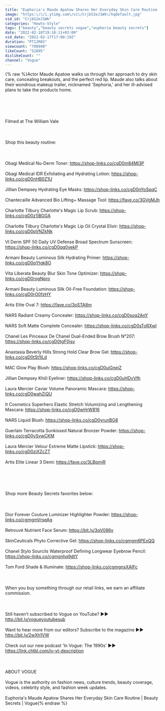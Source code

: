 ```yaml
---
title: "Euphoria's Maude Apatow Shares Her Everyday Skin Care Routine | Beauty Secrets | Vogue"
image: "https:\/\/i.ytimg.com\/vi\/CrjbS2eJ1Wk\/hqdefault.jpg"
vid_id: "CrjbS2eJ1Wk"
categories: "Howto-Style"
tags: ["beauty","beauty secrets vogue","euphoria beauty secrets"]
date: "2022-02-18T19:18:11+03:00"
vid_date: "2022-02-17T17:00:19Z"
duration: "PT12M4S"
viewcount: "708940"
likeCount: "52895"
dislikeCount: ""
channel: "Vogue"
---
```

{% raw %}Actor Maude Apatow walks us through her approach to dry skin care, concealing breakouts, and the perfect red lip. Maude also talks about their wondrous makeup trailer, nicknamed 'Sephoria,' and her ill-advised plans to take the products home.<br /><br /><br /><br /><br /><br />Filmed at The William Vale<br /><br /><br /><br />Shop this beauty routine:<br /><br /><br /><br />Obagi Medical Nu-Derm Toner: <a rel="nofollow" target="blank" href="https://shop-links.co/cgD0m84Ml3P">https://shop-links.co/cgD0m84Ml3P</a><br /><br />Obagi Medical IDR Exfoliating and Hydrating Lotion: <a rel="nofollow" target="blank" href="https://shop-links.co/cgD0nHB0Z1U">https://shop-links.co/cgD0nHB0Z1U</a><br /><br />Jillian Dempsey Hydrating Eye Masks: <a rel="nofollow" target="blank" href="https://shop-links.co/cgD0nYoSpqC">https://shop-links.co/cgD0nYoSpqC</a><br /><br />Chantecaille Advanced Bio Lifting+ Massage Tool: <a rel="nofollow" target="blank" href="https://fave.co/3GVgMJh">https://fave.co/3GVgMJh</a><br /><br />Charlotte Tilbury Charlotte's Magic Lip Scrub: <a rel="nofollow" target="blank" href="https://shop-links.co/cgD0z1iBGGA">https://shop-links.co/cgD0z1iBGGA</a><br /><br />Charlotte Tilbury Charlotte's Magic Lip Oil Crystal Elixir: <a rel="nofollow" target="blank" href="https://shop-links.co/cgD0pVNZkNk">https://shop-links.co/cgD0pVNZkNk</a><br /><br />VI Derm SPF 50 Daily UV Defense Broad Spectrum Sunscreen: <a rel="nofollow" target="blank" href="https://shop-links.co/cgD0qg0vekP">https://shop-links.co/cgD0qg0vekP</a><br /><br />Armani Beauty Luminous Silk Hydrating Primer: <a rel="nofollow" target="blank" href="https://shop-links.co/cgD0qYtgk8O">https://shop-links.co/cgD0qYtgk8O</a><br /><br />Vita Liberata Beauty Blur Skin Tone Optimizer: <a rel="nofollow" target="blank" href="https://shop-links.co/cgD0rogNpro">https://shop-links.co/cgD0rogNpro</a><br /><br />Armani Beauty Luminous Silk Oil-Free Foundation: <a rel="nofollow" target="blank" href="https://shop-links.co/cgD0rO0fzHY">https://shop-links.co/cgD0rO0fzHY</a><br /><br />Artis Elite Oval 7: <a rel="nofollow" target="blank" href="https://fave.co/3oSTA8m">https://fave.co/3oSTA8m</a><br /><br />NARS Radiant Creamy Concealer: <a rel="nofollow" target="blank" href="https://shop-links.co/cgD0soq2AnY">https://shop-links.co/cgD0soq2AnY</a><br /><br />NARS Soft Matte Complete Concealer: <a rel="nofollow" target="blank" href="https://shop-links.co/cgD0sToRXwI">https://shop-links.co/cgD0sToRXwI</a><br /><br />Chanel Les Pinceaux De Chanel Dual-Ended Brow Brush N°207: <a rel="nofollow" target="blank" href="https://shop-links.co/cgD0tgF0jsv">https://shop-links.co/cgD0tgF0jsv</a><br /><br />Anastasia Beverly Hills Strong Hold Clear Brow Gel: <a rel="nofollow" target="blank" href="https://shop-links.co/cgD0tSt1ILd">https://shop-links.co/cgD0tSt1ILd</a><br /><br />MAC Glow Play Blush: <a rel="nofollow" target="blank" href="https://shop-links.co/cgD0uiGnejZ">https://shop-links.co/cgD0uiGnejZ</a><br /><br />Jillian Dempsey Khôl Eyeliner: <a rel="nofollow" target="blank" href="https://shop-links.co/cgD0uHDvVfh">https://shop-links.co/cgD0uHDvVfh</a><br /><br />Laura Mercier Caviar Volume Panoramic Mascara: <a rel="nofollow" target="blank" href="https://shop-links.co/cgD0wahZiQU">https://shop-links.co/cgD0wahZiQU</a><br /><br />It Cosmetics Superhero Elastic Stretch Volumizing and Lengthening Mascara: <a rel="nofollow" target="blank" href="https://shop-links.co/cgD0wHrW816">https://shop-links.co/cgD0wHrW816</a><br /><br />NARS Liquid Blush: <a rel="nofollow" target="blank" href="https://shop-links.co/cgD0yrunBG8">https://shop-links.co/cgD0yrunBG8</a><br /><br />Guerlain Terracotta Sunkissed Natural Bronzer Powder: <a rel="nofollow" target="blank" href="https://shop-links.co/cgD0ySvwCKM">https://shop-links.co/cgD0ySvwCKM</a><br /><br />Laura Mercier Velour Extreme Matte Lipstick: <a rel="nofollow" target="blank" href="https://shop-links.co/cgD0ziXZcZT">https://shop-links.co/cgD0ziXZcZT</a><br /><br />Artis Elite Linear 3 Demi: <a rel="nofollow" target="blank" href="https://fave.co/3LBpmjR">https://fave.co/3LBpmjR</a><br /><br /><br /><br /><br /><br />Shop more Beauty Secrets favorites below:<br /><br /><br /><br />Dior Forever Couture Luminizer Highlighter Powder: <a rel="nofollow" target="blank" href="https://shop-links.co/cgmgmVrseAg">https://shop-links.co/cgmgmVrseAg</a><br /><br />Retrouvé Nutrient Face Serum: <a rel="nofollow" target="blank" href="https://bit.ly/3qV086v">https://bit.ly/3qV086v</a><br /><br />SkinCeuticals Phyto Corrective Gel: <a rel="nofollow" target="blank" href="https://shop-links.co/cgmgm6PExQQ">https://shop-links.co/cgmgm6PExQQ</a><br /><br />Chanel Stylo Sourcils Waterproof Defining Longwear Eyebrow Pencil: <a rel="nofollow" target="blank" href="https://shop-links.co/cgmgnhq9dtY">https://shop-links.co/cgmgnhq9dtY</a><br /><br />Tom Ford Shade &amp; Illuminate: <a rel="nofollow" target="blank" href="https://shop-links.co/cgmgnsXAIFc">https://shop-links.co/cgmgnsXAIFc</a><br /><br /><br /><br />When you buy something through our retail links, we earn an affiliate commission.<br /><br /><br /><br />Still haven’t subscribed to Vogue on YouTube? ►► <a rel="nofollow" target="blank" href="http://bit.ly/vogueyoutubesub">http://bit.ly/vogueyoutubesub</a><br /><br />Want to hear more from our editors? Subscribe to the magazine ►► <a rel="nofollow" target="blank" href="http://bit.ly/2wXh1VW">http://bit.ly/2wXh1VW</a><br /><br />Check out our new podcast 'In Vogue: The 1990s'  ►► <a rel="nofollow" target="blank" href="https://link.chtbl.com/iv-yt-description">https://link.chtbl.com/iv-yt-description</a><br /><br /> <br /><br />ABOUT VOGUE<br /><br />Vogue is the authority on fashion news, culture trends, beauty coverage, videos, celebrity style, and fashion week updates. <br /><br />Euphoria's Maude Apatow Shares Her Everyday Skin Care Routine | Beauty Secrets | Vogue{% endraw %}
